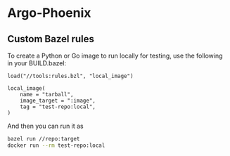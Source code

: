 # Argo-Phoenix

## Custom Bazel rules

To create a Python or Go image to run locally for testing, use the following in your BUILD.bazel:

```starlark
load("//tools:rules.bzl", "local_image")

local_image(
    name = "tarball",
    image_target = ":image",
    tag = "test-repo:local",
)
```

And then you can run it as

```bash
bazel run //repo:target
docker run --rm test-repo:local
```
